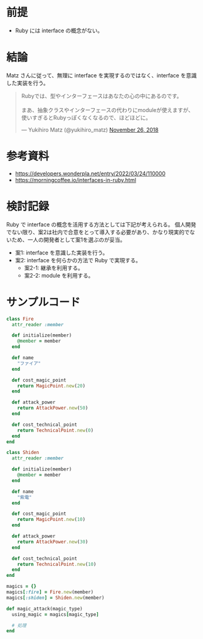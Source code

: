 # 前提

- Ruby には interface の概念がない。

# 結論

Matz さんに従って、無理に interface を実現するのではなく、interface を意識した実装を行う。

<blockquote class="twitter-tweet"><p lang="ja" dir="ltr">Rubyでは、型やインターフェースはあなたの心の中にあるのです。<br><br>まあ、抽象クラスやインターフェースの代わりにmoduleが使えますが、使いすぎるとRubyっぽくなくなるので、ほどほどに。</p>&mdash; Yukihiro Matz (@yukihiro_matz) <a href="https://twitter.com/yukihiro_matz/status/1066980158429552640?ref_src=twsrc%5Etfw">November 26, 2018</a></blockquote>

# 参考資料

- https://developers.wonderpla.net/entry/2022/03/24/110000
- https://morningcoffee.io/interfaces-in-ruby.html

# 検討記録

Ruby で interface の概念を活用する方法としては下記が考えられる。
個人開発でない限り、案2は社内で合意をとって導入する必要があり、かなり現実的でないため、一人の開発者として案1を選ぶのが妥当。

- 案1: interface を意識した実装を行う。
- 案2: interface を何らかの方法で Ruby で実現する。
  - 案2-1: 継承を利用する。
  - 案2-2: module を利用する。 

# サンプルコード

```ruby
class Fire
  attr_reader :member

  def initialize(member)
    @member = member
  end

  def name
    "ファイア"
  end

  def cost_magic_point
    return MagicPoint.new(20)
  end

  def attack_power
    return AttackPower.new(50)
  end

  def cost_technical_point
    return TechnicalPoint.new(0)
  end
end

class Shiden
  attr_reader :member

  def initialize(member)
    @member = member
  end

  def name
    "紫電"
  end

  def cost_magic_point
    return MagicPoint.new(10)
  end

  def attack_power
    return AttackPower.new(30)
  end

  def cost_technical_point
    return TechnicalPoint.new(10)
  end
end

magics = {}
magics[:fire] = Fire.new(member)
magics[:shiden] = Shiden.new(member)

def magic_attack(magic_type)
  using_magic = magics[magic_type]

  # 処理
end
```
